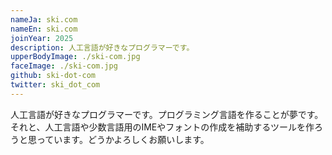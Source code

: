 ```yaml
---
nameJa: ski.com
nameEn: ski.com
joinYear: 2025
description: 人工言語が好きなプログラマーです。
upperBodyImage: ./ski-com.jpg
faceImage: ./ski-com.jpg
github: ski-dot-com
twitter: ski_dot_com
---
```


人工言語が好きなプログラマーです。プログラミング言語を作ることが夢です。それと、人工言語や少数言語用のIMEやフォントの作成を補助するツールを作ろうと思っています。どうかよろしくお願いします。
